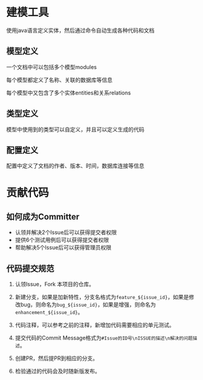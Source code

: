 # 建模工具

使用java语言定义实体，然后通过命令自动生成各种代码和文档

## 模型定义

一个文档中可以包括多个模型modules

每个模型都定义了名称、关联的数据库等信息

每个模型中又包含了多个实体entities和关系relations

## 类型定义

模型中使用到的类型可以自定义，并且可以定义生成的代码

## 配置定义

配置中定义了文档的作者、版本、时间，数据库连接等信息



#  贡献代码

## 如何成为Committer

- 认领并解决2个Issue后可以获得提交者权限
- 提供6个测试用例后可以获得提交者权限
- 帮助解决5个Issue后可以获得管理员权限

## 代码提交规范

1. 认领Issue，Fork 本项目的仓库。
2. 新建分支，如果是加新特性，分支名格式为`feature_${issue_id}`，如果是修改bug，则命名为`bug_${issue_id}`，如果是增强，则命名为`enhancement_${issue_id}`。

4. 代码注释，可以参考之前的注释，新增加代码需要相应的单元测试。

5. 提交代码的Commit Message格式为`#Issue的ID号\nISSUE的描述\n解决的问题描述`。

7. 创建PR，然后提PR到相应的分支。

8. 检验通过的代码会及时随新版发布。